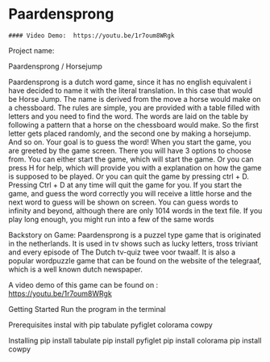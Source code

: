  # Paardensprong
    #### Video Demo:  https://youtu.be/1r7oum8WRgk
Project name:

Paardensprong / Horsejump


Paardensprong is a dutch word game, since it has no english equivalent i have decided to name it with the literal translation.
In this case that would be Horse Jump. The name is derived from the move a horse would make on a chessboard.
The rules are simple, you are provided with a table filled with letters and you need to find the word.
The words are laid on the table by following a pattern that a horse on the chessboard would make.
So the first letter gets placed randomly, and the second one by making a horsejump. And so on. Your goal is to guess the word!
When you start the game, you are greeted by the game screen.
There you will have 3 options to choose from.
You can either start the game, which will start the game.
Or you can press H for help, which will provide you with a explanation on how the game is supposed to be played.
Or you can quit the game by pressing ctrl + D.
Pressing Ctrl + D at any time will quit the game for you.
If you start the game, and guess the word correctly you will receive a little horse and the next word to guess will be shown on screen.
You can guess words to infinity and beyond, although there are only 1014 words in the text file.
If you play long enough, you might run into a few of the same words

Backstory on Game:
Paardensprong is a puzzel type game that is originated in the netherlands. It is used in tv shows such as lucky letters, tross triviant and every episode of The Dutch tv-quiz twee voor twaalf. It is also a popular wordpuzzle game that can be found on the website of the telegraaf, which is a well known dutch newspaper.

A video demo of this game can be found on : https://youtu.be/1r7oum8WRgk



Getting Started
Run the program in the terminal

Prerequisites
instal with pip
tabulate
pyfiglet
colorama
cowpy



Installing
pip install tabulate
pip install pyfiglet
pip install colorama
pip install cowpy

